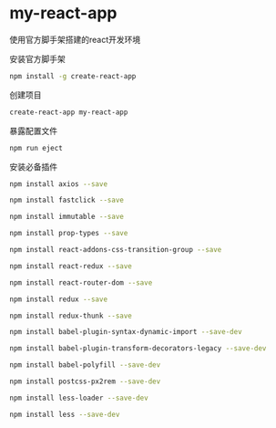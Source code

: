 # my-react-app
使用官方脚手架搭建的react开发环境

安装官方脚手架
```sh
npm install -g create-react-app
```
创建项目
```sh
create-react-app my-react-app
```
暴露配置文件
```sh
npm run eject
```
安装必备插件
```sh
npm install axios --save
```
```sh
npm install fastclick --save
```
```sh
npm install immutable --save
```
```sh
npm install prop-types --save
```
```sh
npm install react-addons-css-transition-group --save
```
```sh
npm install react-redux --save
```
```sh
npm install react-router-dom --save
```
```sh
npm install redux --save
```
```sh
npm install redux-thunk --save
```
```sh
npm install babel-plugin-syntax-dynamic-import --save-dev
```
```sh
npm install babel-plugin-transform-decorators-legacy --save-dev
```
```sh
npm install babel-polyfill --save-dev
```
```sh
npm install postcss-px2rem --save-dev
```
```sh
npm install less-loader --save-dev
```
```sh
npm install less --save-dev
```
